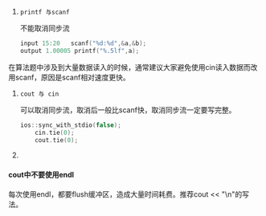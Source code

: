 1.  `printf 与scanf`

    不能取消同步流

    ```cpp
    input 15:20   scanf("%d:%d",&a,&b);
    output 1.00005 printf("%.5lf",a);
    ```

在算法题中涉及到大量数据读入的时候，通常建议大家避免使用cin读入数据而改用scanf，原因是scanf相对速度更快。

1.  `cout 与 cin`

    可以取消同步流，取消后一般比scanf快，取消同步流一定要写完整。

    ```cpp
    ios::sync_with_stdio(false);
        cin.tie(0);
        cout.tie(0);
    ```
2.

#### cout中不要使用endl

每次使用endl，都要flush缓冲区，造成大量时间耗费。推荐cout << "\n"的写法。
